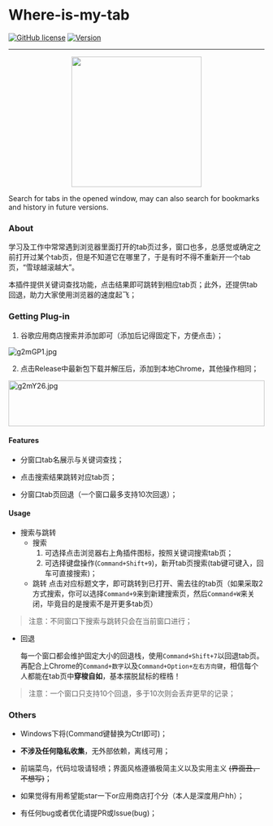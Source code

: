 # Where-is-my-tab

[![GitHub license](https://img.shields.io/github/license/LEODPEN/Where-is-my-tab)](https://github.com/LEODPEN/Where-is-my-tab/blob/main/LICENSE) 
[![Version](https://img.shields.io/badge/version-1.2-orange)](https://github.com/LEODPEN/Where-is-my-tab/)

---

<p align = "center">

<img src="https://z3.ax1x.com/2021/05/17/g2EMt0.png" width="256" />

</p>


Search for tabs in the opened window, may can also search for bookmarks and history in future versions.

### About

学习及工作中常常遇到浏览器里面打开的tab页过多，窗口也多，总感觉或确定之前打开过某个tab页，但是不知道它在哪里了，于是有时不得不重新开一个tab页，“雪球越滚越大”。

本插件提供关键词查找功能，点击结果即可跳转到相应tab页；此外，还提供tab回退，助力大家使用浏览器的速度起飞；

### Getting Plug-in

1. 谷歌应用商店搜索并添加即可（添加后记得固定下，方便点击）；

<img src="https://z3.ax1x.com/2021/05/17/g2mGP1.jpg" alt="g2mGP1.jpg" />

2. 点击Release中最新包下载并解压后，添加到本地Chrome，其他操作相同；

<img src="https://z3.ax1x.com/2021/05/17/g2mY26.jpg" alt="g2mY26.jpg" height = "90" width = "100%"/>

#### Features

+ 分窗口tab名展示与关键词查找；

+ 点击搜索结果跳转对应tab页；

+ 分窗口tab页回退（一个窗口最多支持10次回退）；

#### Usage

+ 搜索与跳转
    + 搜索
        1. 可选择点击浏览器右上角插件图标，按照关键词搜索tab页；
        2. 可选择键盘操作(`Command+Shift+9`)，新开tab页搜索(tab键可键入，回车可直接搜索)；
    + 跳转
        点击对应标题文字，即可跳转到已打开、需去往的tab页（如果采取2方式搜索，你可以选择`Command+9`来到新建搜索页，然后`Command+W`来关闭，毕竟目的是搜索不是开更多tab页）

> 注意：不同窗口下搜索与跳转只会在当前窗口进行；

+ 回退

    每一个窗口都会维护固定大小的回退栈，使用`Command+Shift+7`以回退tab页。再配合上Chrome的`Command+数字`以及`Command+Option+左右方向键`，相信每个人都能在tab页中**穿梭自如**，基本摆脱鼠标的桎梏！

> 注意：一个窗口只支持10个回退，多于10次则会丢弃更早的记录；

### Others

+ Windows下将(Command键替换为Ctrl即可)；

+ **不涉及任何隐私收集**，无外部依赖，离线可用；

+ 前端菜鸟，代码垃圾请轻喷；界面风格遵循极简主义以及实用主义 ~~(界面丑，不想写)~~；

+ 如果觉得有用希望能star一下or应用商店打个分（本人是深度用户hh）；

+ 有任何bug或者优化请提PR或Issue(bug)；
